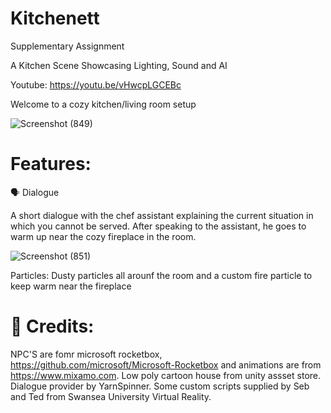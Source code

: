 # Kitchenett
 Supplementary Assignment

A Kitchen Scene Showcasing Lighting, Sound and AI

Youtube: https://youtu.be/vHwcpLGCEBc

Welcome to a cozy kitchen/living room setup

![Screenshot (849)](https://github.com/2227500/Kitchenett/assets/115985919/93bad430-0149-4aa1-9128-f27dc518f4ea)

# Features:

🗣️ Dialogue

A short dialogue with the chef assistant explaining the current situation in which you cannot be served.
After speaking to the assistant, he goes to warm up near the cozy fireplace in the room.

![Screenshot (851)](https://github.com/2227500/Kitchenett/assets/115985919/ce322d31-ae6c-49da-afb2-adb04f610292)

Particles:
Dusty particles all arounf the room and a custom fire particle to keep warm near the fireplace



# 🎤 Credits:

NPC'S are fomr microsoft rocketbox, https://github.com/microsoft/Microsoft-Rocketbox and animations are from https://www.mixamo.com. Low poly cartoon house from unity assset store. Dialogue provider by YarnSpinner. Some custom scripts supplied by Seb and Ted from Swansea University Virtual Reality.
